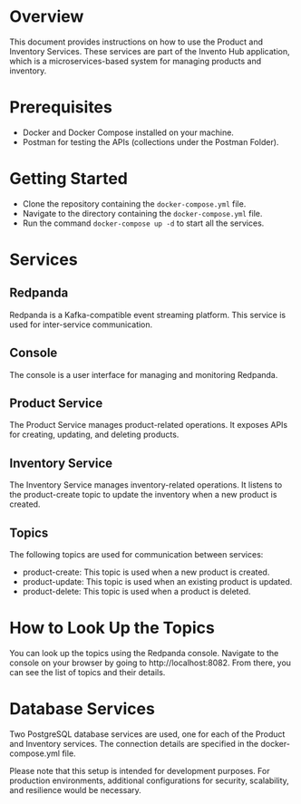 
# Overview
This document provides instructions on how to use the Product and Inventory Services. These services are part of the Invento Hub application, which is a microservices-based system for managing products and inventory.

# Prerequisites
- Docker and Docker Compose installed on your machine.
- Postman for testing the APIs (collections under the Postman Folder).

# Getting Started
- Clone the repository containing the <code>docker-compose.yml</code> file.
- Navigate to the directory containing the <code>docker-compose.yml</code> file.
- Run the command <code>docker-compose up -d</code> to start all the services.

# Services
## Redpanda
Redpanda is a Kafka-compatible event streaming platform. This service is used for inter-service communication.

## Console
The console is a user interface for managing and monitoring Redpanda.

## Product Service
The Product Service manages product-related operations. It exposes APIs for creating, updating, and deleting products.

## Inventory Service
The Inventory Service manages inventory-related operations. It listens to the product-create topic to update the inventory when a new product is created.

## Topics
The following topics are used for communication between services:

- product-create: This topic is used when a new product is created.
- product-update: This topic is used when an existing product is updated.
- product-delete: This topic is used when a product is deleted.

# How to Look Up the Topics
You can look up the topics using the Redpanda console. Navigate to the console on your browser by going to http://localhost:8082. From there, you can see the list of topics and their details.

# Database Services
Two PostgreSQL database services are used, one for each of the Product and Inventory services. The connection details are specified in the docker-compose.yml file.

Please note that this setup is intended for development purposes. For production environments, additional configurations for security, scalability, and resilience would be necessary.